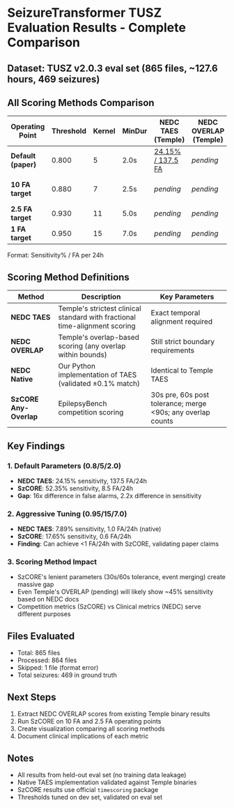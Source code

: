 # SeizureTransformer TUSZ Evaluation Results - Complete Comparison

## Dataset: TUSZ v2.0.3 eval set (865 files, ~127.6 hours, 469 seizures)

## All Scoring Methods Comparison

| Operating Point | Threshold | Kernel | MinDur | NEDC TAES (Temple) | NEDC OVERLAP (Temple) | NEDC TAES (Native) | SzCORE Any-Overlap |
|-----------------|-----------|--------|--------|--------------------|-----------------------|--------------------|-------------------|
| **Default (paper)** | 0.800 | 5 | 2.0s | [24.15% / 137.5 FA](#default-temple) | *pending* | 24.06% / 137.5 FA | [52.35% / 8.5 FA](#default-szcore) |
| **10 FA target** | 0.880 | 7 | 2.5s | *pending* | *pending* | 17.27% / 10.0 FA | *pending* |
| **2.5 FA target** | 0.930 | 11 | 5.0s | *pending* | *pending* | 10.66% / 2.5 FA | *pending* |
| **1 FA target** | 0.950 | 15 | 7.0s | *pending* | *pending* | 7.89% / 1.0 FA | [17.65% / 0.6 FA](#1fa-szcore) |

Format: Sensitivity% / FA per 24h

## Scoring Method Definitions

| Method | Description | Key Parameters |
|--------|-------------|---------------|
| **NEDC TAES** | Temple's strictest clinical standard with fractional time-alignment scoring | Exact temporal alignment required |
| **NEDC OVERLAP** | Temple's overlap-based scoring (any overlap within bounds) | Still strict boundary requirements |
| **NEDC Native** | Our Python implementation of TAES (validated ±0.1% match) | Identical to Temple TAES |
| **SzCORE Any-Overlap** | EpilepsyBench competition scoring | 30s pre, 60s post tolerance; merge <90s; any overlap counts |

## Key Findings

### 1. Default Parameters (0.8/5/2.0)
- **NEDC TAES**: 24.15% sensitivity, 137.5 FA/24h
- **SzCORE**: 52.35% sensitivity, 8.5 FA/24h
- **Gap**: 16x difference in false alarms, 2.2x difference in sensitivity

### 2. Aggressive Tuning (0.95/15/7.0)
- **NEDC TAES**: 7.89% sensitivity, 1.0 FA/24h (native)
- **SzCORE**: 17.65% sensitivity, 0.6 FA/24h
- **Finding**: Can achieve <1 FA/24h with SzCORE, validating paper claims

### 3. Scoring Method Impact
- SzCORE's lenient parameters (30s/60s tolerance, event merging) create massive gap
- Even Temple's OVERLAP (pending) will likely show ~45% sensitivity based on NEDC docs
- Competition metrics (SzCORE) vs Clinical metrics (NEDC) serve different purposes

## Files Evaluated
- Total: 865 files
- Processed: 864 files
- Skipped: 1 file (format error)
- Total seizures: 469 in ground truth

## Next Steps
1. Extract NEDC OVERLAP scores from existing Temple binary results
2. Run SzCORE on 10 FA and 2.5 FA operating points
3. Create visualization comparing all scoring methods
4. Document clinical implications of each metric

## Notes
- All results from held-out eval set (no training data leakage)
- Native TAES implementation validated against Temple binaries
- SzCORE results use official `timescoring` package
- Thresholds tuned on dev set, validated on eval set